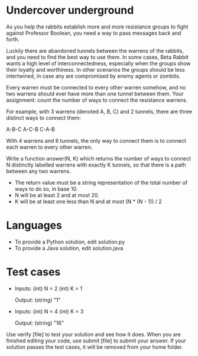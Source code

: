 Undercover underground
======================

As you help the rabbits establish more and more resistance groups to fight against Professor Boolean, you need a way to 
pass messages back and forth.

Luckily there are abandoned tunnels between the warrens of the rabbits, and you need to find the best way to use them. 
In some cases, Beta Rabbit wants a high level of interconnectedness, especially when the groups show their loyalty and 
worthiness. In other scenarios the groups should be less intertwined, in case any are compromised by enemy agents or 
zombits.

Every warren must be connected to every other warren somehow, and no two warrens should ever have more than one tunnel 
between them. Your assignment: count the number of ways to connect the resistance warrens.

For example, with 3 warrens (denoted A, B, C) and 2 tunnels, there are three distinct ways to connect them:

A-B-C
A-C-B
C-A-B

With 4 warrens and 6 tunnels, the only way to connect them is to connect each warren to every other warren.

Write a function answer(N, K) which returns the number of ways to connect N distinctly labelled warrens with exactly K 
tunnels, so that there is a path between any two warrens. 

- The return value must be a string representation of the total number of ways to do so, in base 10.
- N will be at least 2 and at most 20. 
- K will be at least one less than N and at most (N * (N - 1)) / 2

Languages
=========

* To provide a Python solution, edit solution.py
* To provide a Java solution, edit solution.java

Test cases
==========

* Inputs:
    (int) N = 2
    (int) K = 1

  Output:
    (string) "1"

* Inputs:
    (int) N = 4
    (int) K = 3

  Output:
    (string) "16"

Use verify [file] to test your solution and see how it does. When you are finished editing your code, use submit [file] 
to submit your answer. If your solution passes the test cases, it will be removed from your home folder.